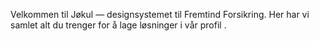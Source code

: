 Velkommen til Jøkul — designsystemet til Fremtind Forsikring. Her har vi samlet alt du trenger for å lage løsninger i vår profil .
